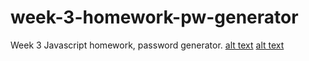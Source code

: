 # week-3-homework-pw-generator
Week 3 Javascript homework, password generator.
[alt text](assets/images/Screenshot.png)
[alt text](assets/images/Screenshot2.png)